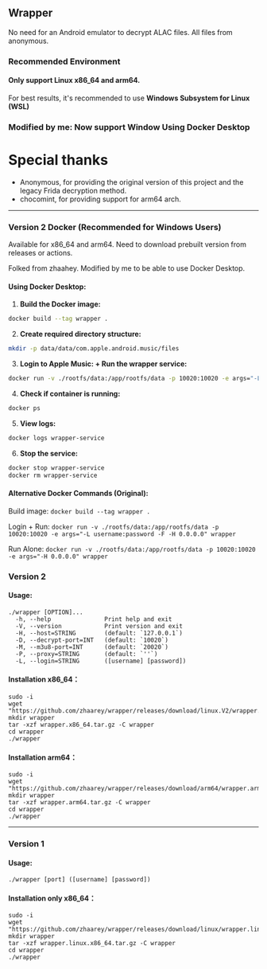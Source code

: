 ## Wrapper

No need for an Android emulator to decrypt ALAC files. All files from anonymous.

### Recommended Environment
#### Only support Linux x86_64 and arm64.
For best results, it's recommended to use **Windows Subsystem for Linux (WSL)**

### Modified by me: Now support Window Using Docker Desktop

# Special thanks
- Anonymous, for providing the original version of this project and the legacy Frida decryption method.
- chocomint, for providing support for arm64 arch.

---
### Version 2 Docker (Recommended for Windows Users)

Available for x86_64 and arm64. Need to download prebuilt version from releases or actions.

Folked from zhaahey. Modified by me to be able to use Docker Desktop.

#### Using Docker Desktop: 

1. **Build the Docker image:**
```bash
docker build --tag wrapper .
```

2. **Create required directory structure:**
```bash
mkdir -p data/data/com.apple.android.music/files
```

3. **Login to Apple Music: + Run the wrapper service:**
```bash
docker run -v ./rootfs/data:/app/rootfs/data -p 10020:10020 -e args="-L iovn262003@gmail.com:Anhdungbadao@262003 -F -H 0.0.0.0" wrapper
```

<!-- 3'. **Run the wrapper service alone**
```bash
docker run -v ./rootfs/data:/app/rootfs/data -p 10020:10020 -e args="-H 0.0.0.0" wrapper
``` -->

4. **Check if container is running:**
```bash
docker ps
```

5. **View logs:**
```bash
docker logs wrapper-service
```

6. **Stop the service:**
```bash
docker stop wrapper-service
docker rm wrapper-service
```

#### Alternative Docker Commands (Original):
Build image: `docker build --tag wrapper .`

Login + Run: `docker run -v ./rootfs/data:/app/rootfs/data -p 10020:10020 -e args="-L username:password -F -H 0.0.0.0" wrapper`

Run Alone: `docker run -v ./rootfs/data:/app/rootfs/data -p 10020:10020 -e args="-H 0.0.0.0" wrapper`

### Version 2

#### Usage:
```shell
./wrapper [OPTION]...
  -h, --help               Print help and exit
  -V, --version            Print version and exit
  -H, --host=STRING        (default: `127.0.0.1`)
  -D, --decrypt-port=INT   (default: `10020`)
  -M, --m3u8-port=INT      (default: `20020`)
  -P, --proxy=STRING       (default: `''`)
  -L, --login=STRING       ([username] [password])
```
#### Installation x86_64：
```shell
sudo -i
wget "https://github.com/zhaarey/wrapper/releases/download/linux.V2/wrapper.x86_64.tar.gz"
mkdir wrapper
tar -xzf wrapper.x86_64.tar.gz -C wrapper
cd wrapper
./wrapper
```
#### Installation arm64：
```shell
sudo -i
wget "https://github.com/zhaarey/wrapper/releases/download/arm64/wrapper.arm64.tar.gz"
mkdir wrapper
tar -xzf wrapper.arm64.tar.gz -C wrapper
cd wrapper
./wrapper
```



---
### Version 1
#### Usage:
`./wrapper [port] ([username] [password])`
#### Installation only x86_64：
```shell
sudo -i
wget "https://github.com/zhaarey/wrapper/releases/download/linux/wrapper.linux.x86_64.tar.gz"
mkdir wrapper
tar -xzf wrapper.linux.x86_64.tar.gz -C wrapper
cd wrapper
./wrapper
```
